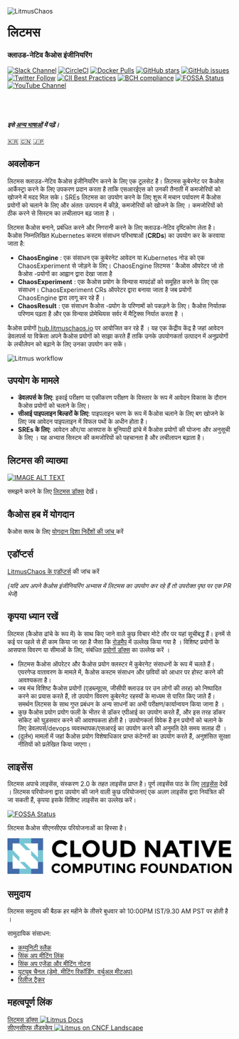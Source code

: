 <img alt="LitmusChaos" src="https://landscape.cncf.io/logos/litmus.svg" width="200" align="left">

# लिटमस
### क्लाउड-नेटिव कैओस इंजीनियरिंग

[![Slack Channel](https://img.shields.io/badge/Slack-Join-purple)](https://slack.litmuschaos.io)
[![CircleCI](https://circleci.com/gh/litmuschaos/litmus/tree/master.svg?style=shield)](https://app.circleci.com/pipelines/github/litmuschaos/litmus)
[![Docker Pulls](https://img.shields.io/docker/pulls/litmuschaos/chaos-operator.svg)](https://hub.docker.com/r/litmuschaos/chaos-operator)
[![GitHub stars](https://img.shields.io/github/stars/litmuschaos/litmus?style=social)](https://github.com/litmuschaos/litmus/stargazers)
[![GitHub issues](https://img.shields.io/github/issues/litmuschaos/litmus)](https://github.com/litmuschaos/litmus/issues)
[![Twitter Follow](https://img.shields.io/twitter/follow/litmuschaos?style=social)](https://twitter.com/LitmusChaos)
[![CII Best Practices](https://bestpractices.coreinfrastructure.org/projects/3202/badge)](https://bestpractices.coreinfrastructure.org/projects/3202)
[![BCH compliance](https://bettercodehub.com/edge/badge/litmuschaos/litmus?branch=master)](https://bettercodehub.com/)
[![FOSSA Status](https://app.fossa.io/api/projects/git%2Bgithub.com%2Flitmuschaos%2Flitmus.svg?type=shield)](https://app.fossa.io/projects/git%2Bgithub.com%2Flitmuschaos%2Flitmus?ref=badge_shield)
[![YouTube Channel](https://img.shields.io/badge/YouTube-Subscribe-red)](https://www.youtube.com/channel/UCa57PMqmz_j0wnteRa9nCaw)
<br><br><br><br>

#### *इसे [अन्य भाषाओं](translations/TRANSLATIONS.md) में पढ़ें।*

[🇰🇷](translations/README-ko.md) [🇨🇳](translations/README-chn.md) [🇯🇵](translations/README-ja.md)

## अवलोकन

लिटमस क्लाउड-नेटिव कैओस  इंजीनियरिंग करने के लिए एक टूलसेट है। लिटमस कुबेरनेट पर कैओस  आर्केस्ट्रा करने के लिए उपकरण प्रदान करता है ताकि एसआरईएस को उनकी तैनाती में कमजोरियों को खोजने में मदद मिल सके। SREs लिटमस का उपयोग करने के लिए शुरू में मचान पर्यावरण में कैओस  प्रयोगों को चलाने के लिए और अंततः उत्पादन में कीड़े, कमजोरियों को खोजने के लिए । कमजोरियों को ठीक करने से सिस्टम का लचीलापन बढ़ जाता है ।

लिटमस कैओस  बनाने, प्रबंधित करने और निगरानी करने के लिए क्लाउड-नेटिव दृष्टिकोण लेता है। कैओस  निम्नलिखित Kubernetes कस्टम संसाधन परिभाषाओं (**CRDs**) का उपयोग कर के करवाया जाता है:

- **ChaosEngine** : एक संसाधन एक कुबेरनेट आवेदन या Kubernetes नोड को एक ChaosExperiment से जोड़ने के लिए। ChaosEngine लिटमस ' कैओस  ऑपरेटर जो तो कैओस -प्रयोगों का आह्वान द्वारा देखा जाता है
- **ChaosExperiment** : एक कैओस  प्रयोग के विन्यास मापदंडों को समूहित करने के लिए एक संसाधन। ChaosExperiment CRs ऑपरेटर द्वारा बनाया जाता है जब प्रयोगों ChaosEngine द्वारा लागू कर रहे हैं ।
- **ChaosResult** : एक संसाधन कैओस -प्रयोग के परिणामों को पकड़ने के लिए। कैओस  निर्यातक परिणाम पढ़ता है और एक विन्यास प्रोमेथियस सर्वर में मैट्रिक्स निर्यात करता है ।

कैओस  प्रयोगों [hub.litmuschaos.io](hub.litmuschaos.io) पर आयोजित कर रहे हैं । यह एक केंद्रीय केंद्र है जहां आवेदन डेवलपर्स या विक्रेता अपने कैओस  प्रयोगों को साझा करते हैं ताकि उनके उपयोगकर्ता उत्पादन में अनुप्रयोगों के लचीलेपन को बढ़ाने के लिए उनका उपयोग कर सकें।

![Litmus workflow](/images/litmus-arch_1.png)

## उपयोग के मामले

- **डेवलपर्स के लिए**: इकाई परीक्षण या एकीकरण परीक्षण के विस्तार के रूप में आवेदन विकास के दौरान कैओस  प्रयोगों को चलाने के लिए।
- **सीआई पाइपलाइन बिल्डरों के लिए**: पाइपलाइन चरण के रूप में कैओस  चलाने के लिए बग खोजने के लिए जब आवेदन पाइपलाइन में विफल पथों के अधीन होता है।
- **SREs के लिए**: आवेदन और/या आसपास के बुनियादी ढांचे में कैओस  प्रयोगों की योजना और अनुसूची के लिए । यह अभ्यास सिस्टम की कमजोरियों को पहचानता है और लचीलापन बढ़ाता है।

## लिटमस की व्याख्या

[![IMAGE ALT TEXT](images/maxresdefault.jpg)](https://youtu.be/W5hmNbaYPfM)

समझने करने के लिए [लिटमस डॉक्स](https://docs.litmuschaos.io/docs/next/getstarted.html) देखें।

## कैओस हब में योगदान

कैओस क्लब के लिए <a href="https://github.com/litmuschaos/community-charts/blob/master/CONTRIBUTING.md" target="_blank">योगदान दिशा निर्देशों की जांच </a>करें

## एडॉप्टर्स

<a href="https://github.com/litmuschaos/litmus/blob/master/ADOPTERS.md" target="_blank">LitmusChaos के एडॉप्टर्</A>स की जांच करें

_(यदि आप अपने कैओस  इंजीनियरिंग अभ्यास में लिटमस का उपयोग कर रहे हैं तो उपरोक्त पृष्ठ पर एक PR भेजें)_

## कृपया ध्यान रखें

लिटमस (कैओस  ढांचे के रूप में) के साथ किए जाने वाले कुछ विचार मोटे तौर पर यहां सूचीबद्ध हैं। इनमें से कई पर पहले से ही काम किया जा रहा है
जैसा कि [रोडमैप](./ROADMAP.md) में उल्लेख किया गया है । विशिष्ट प्रयोगों के आसपास विवरण या सीमाओं के लिए, संबंधित [प्रयोगों डॉक्स](https://docs.litmuschaos.io/docs/pod-delete/) का उल्लेख करें ।

- लिटमस कैओस  ऑपरेटर और कैओस  प्रयोग क्लस्टर में कुबेरनेट संसाधनों के रूप में चलते हैं। एयरगेप्ड वातावरण के मामले में, कैओस  कस्टम संसाधन
  और छवियों को आधार पर होस्ट करने की आवश्यकता है।
- जब मंच विशिष्ट कैओस  प्रयोगों (एडब्ल्यूएस, जीसीपी क्लाउड पर उन लोगों की तरह) को निष्पादित करने का प्रयास करते हैं, तो उपयोग विवरण कुबेरनेट रहस्यों के माध्यम से पारित किए जाते हैं। समर्थन
  लिटमस के साथ गुप्त प्रबंधन के अन्य साधनों का अभी परीक्षण/कार्यान्वयन किया जाना है ।
- कुछ कैओस  प्रयोग प्रयोग फली के भीतर से डॉकर एपीआई का उपयोग करते हैं, और इस तरह डॉकर सॉकेट को घुड़सवार करने की आवश्यकता होती है। उपयोगकर्ता विवेक है
  इन प्रयोगों को चलाने के लिए डेवलपर्स/devops व्यवस्थापक/एसआरई का उपयोग करने की अनुमति देते समय सलाह दी ।
- (दुर्लभ) मामलों में जहां कैओस  प्रयोग विशेषाधिकार प्राप्त कंटेनरों का उपयोग करते हैं, अनुशंसित सुरक्षा नीतियों को प्रलेखित किया जाएगा।

## लाइसेंस


लिटमस अपाचे लाइसेंस, संस्करण 2.0 के तहत लाइसेंस प्राप्त है। पूर्ण लाइसेंस पाठ के लिए [लाइसेंस](./LICENSE) देखें । लिटमस परियोजना द्वारा उपयोग की जाने वाली कुछ परियोजनाएं एक अलग लाइसेंस द्वारा नियंत्रित की जा सकती हैं, कृपया इसके विशिष्ट लाइसेंस का उल्लेख करें।

[![FOSSA Status](https://app.fossa.io/api/projects/git%2Bgithub.com%2Flitmuschaos%2Flitmus.svg?type=large)](https://app.fossa.io/projects/git%2Bgithub.com%2Flitmuschaos%2Flitmus?ref=badge_large)

लिटमस कैओस सीएनसीएफ परियोजनाओं का हिस्सा है।

[![CNCF](https://github.com/cncf/artwork/blob/master/other/cncf/horizontal/color/cncf-color.png)](https://landscape.cncf.io/selected=litmus)

## समुदाय

लिटमस समुदाय की बैठक हर महीने के तीसरे बुधवार को 10:00PM IST/9.30 AM PST पर होती है ।

सामुदायिक संसाधन:

- [कम्युनिटी स्लैक](https://slack.litmuschaos.io)
- [सिंक अप मीटिंग लिंक](https://zoom.us/j/91358162694)
- [सिंक अप एजेंडा और मीटिंग नोट्स](https://hackmd.io/a4Zu_sH4TZGeih-xCimi3Q)
- [यूट्यूब चैनल (डेमो, मीटिंग रिकॉर्डिंग, वर्चुअल मीटअप)](https://www.youtube.com/channel/UCa57PMqmz_j0wnteRa9nCaw)
- [रिलीज ट्रैकर](https://github.com/litmuschaos/litmus/milestones)

## महत्वपूर्ण लिंक

<a href="https://docs.litmuschaos.io">
  लिटमस डॉक्स <img src="https://avatars0.githubusercontent.com/u/49853472?s=200&v=4" alt="Litmus Docs" height="15">
</a>
<br>
<a href="https://landscape.cncf.io/selected=litmus">
  सीएनसीएफ लैंडस्केप <img src="https://landscape.cncf.io/images/left-logo.svg" alt="Litmus on CNCF Landscape" height="15">
</a>
